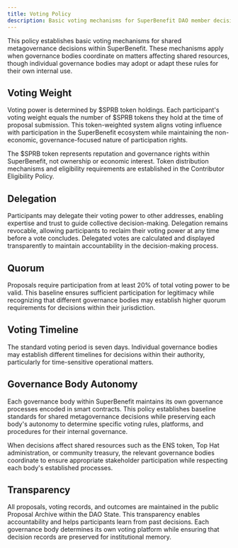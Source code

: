 ```yaml
---
title: Voting Policy
description: Basic voting mechanisms for SuperBenefit DAO member decision-making
---
```


This policy establishes basic voting mechanisms for shared metagovernance decisions within SuperBenefit. These mechanisms apply when governance bodies coordinate on matters affecting shared resources, though individual governance bodies may adopt or adapt these rules for their own internal use.

## Voting Weight

Voting power is determined by $SPRB token holdings. Each participant's voting weight equals the number of $SPRB tokens they hold at the time of proposal submission. This token-weighted system aligns voting influence with participation in the SuperBenefit ecosystem while maintaining the non-economic, governance-focused nature of participation rights.

The $SPRB token represents reputation and governance rights within SuperBenefit, not ownership or economic interest. Token distribution mechanisms and eligibility requirements are established in the Contributor Eligibility Policy.

## Delegation

Participants may delegate their voting power to other addresses, enabling expertise and trust to guide collective decision-making. Delegation remains revocable, allowing participants to reclaim their voting power at any time before a vote concludes. Delegated votes are calculated and displayed transparently to maintain accountability in the decision-making process.

## Quorum

Proposals require participation from at least 20% of total voting power to be valid. This baseline ensures sufficient participation for legitimacy while recognizing that different governance bodies may establish higher quorum requirements for decisions within their jurisdiction.

## Voting Timeline

The standard voting period is seven days. Individual governance bodies may establish different timelines for decisions within their authority, particularly for time-sensitive operational matters.

## Governance Body Autonomy

Each governance body within SuperBenefit maintains its own governance processes encoded in smart contracts. This policy establishes baseline standards for shared metagovernance decisions while preserving each body's autonomy to determine specific voting rules, platforms, and procedures for their internal governance.

When decisions affect shared resources such as the ENS token, Top Hat administration, or community treasury, the relevant governance bodies coordinate to ensure appropriate stakeholder participation while respecting each body's established processes.

## Transparency

All proposals, voting records, and outcomes are maintained in the public Proposal Archive within the DAO State. This transparency enables accountability and helps participants learn from past decisions. Each governance body determines its own voting platform while ensuring that decision records are preserved for institutional memory.
